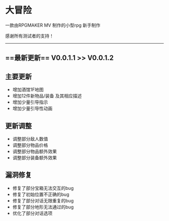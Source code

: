 # 大冒险

一款由RPGMAKER MV 制作的小型rpg
新手制作

感谢所有测试者的支持！

---
## ==最新更新== **V0.0.1.1** >> **V0.0.1.2**

## 主要更新
- 增加酒馆1F地图
- 增加12件新物品/装备 及其相应描述
- 增加少量引导指示
- 增加少量引导性动画
   
## 更新调整
- 调整部分敌人数值
- 调整部分物品价格
- 调整部分物品额外效果
- 调整部分装备额外效果

## 漏洞修复
- 修复了部分宝箱无法交互的bug
- 修复了初始位置不正确的bug
- 修复了部分对话无限重复的bug
- 修复了部分地形无法通过的bug
- 优化了部分对话选项
